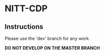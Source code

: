 # NITT-CDP

## Instructions

Please use the 'dev' branch for any work.

**DO NOT DEVELOP ON THE MASTER BRANCH**